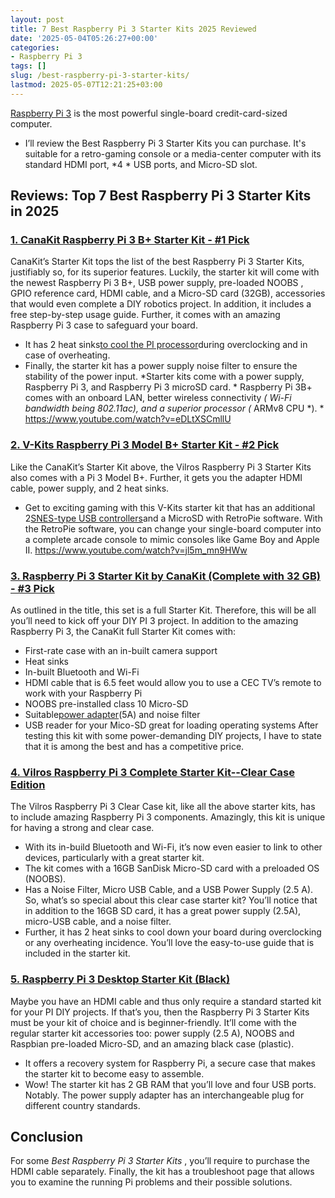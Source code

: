 ```yaml
---
layout: post
title: 7 Best Raspberry Pi 3 Starter Kits 2025 Reviewed
date: '2025-05-04T05:26:27+00:00'
categories:
- Raspberry Pi 3
tags: []
slug: /best-raspberry-pi-3-starter-kits/
lastmod: 2025-05-07T12:21:25+03:00
---
```


[Raspberry Pi 3](https://pestpolicy.com/raspberry-pi-3-b-review/)
is the most powerful single-board credit-card-sized computer.
- I’ll review the Best Raspberry Pi 3 Starter Kits you can purchase.
It's suitable for a retro-gaming console or a media-center computer with its standard HDMI port,
*4 *
USB ports, and Micro-SD slot.
## Reviews: Top 7 Best Raspberry Pi 3 Starter Kits in 2025
### [1. CanaKit Raspberry Pi 3 B+ Starter Kit - #1 Pick](https://www.amazon.com/dp/B07BCC8PK7/?tag=p-policy-20)
CanaKit’s Starter Kit tops the list of the best Raspberry Pi 3 Starter Kits, justifiably so, for its superior features.
Luckily, the starter kit will come with the newest Raspberry Pi 3 B+, USB power supply, pre-loaded
NOOBS
, GPIO reference card, HDMI cable, and a Micro-SD card (32GB), accessories that would even complete a DIY robotics project.
In addition, it includes a free step-by-step usage guide. Further, it comes with an amazing Raspberry Pi 3 case to safeguard your board.
- It has 2 heat sinks[to cool the PI processor](https://pestpolicy.com/best-heatsink-for-raspberry-pi-3/)during overclocking and in case of overheating.
- Finally, the starter kit has a power supply noise filter to ensure the stability of the power input.
*Starter kits come with a power supply, Raspberry Pi 3, and Raspberry Pi 3 microSD card. *
Raspberry Pi 3B+ comes with an onboard LAN, better wireless connectivity
*(*
*Wi-Fi bandwidth being 802.11ac), and a superior processor (*
ARMv8 CPU
*). *
https://www.youtube.com/watch?v=eDLtXSCmllU
### [2. V-Kits Raspberry Pi 3 Model B+ Starter Kit - #2 Pick](https://www.amazon.com/dp/B07BDRD3LP/?tag=p-policy-20)
Like the CanaKit’s Starter Kit above, the Vilros Raspberry Pi 3 Starter Kits also comes with a Pi 3 Model B+.
Further, it gets you the adapter HDMI cable, power supply, and 2 heat sinks.
- Get to exciting gaming with this V-Kits starter kit that has an additional 2[SNES-type USB controllers](https://pestpolicy.com/best-controller-for-retropie/)and a MicroSD with RetroPie software.
With the RetroPie software, you can change your single-board computer into a complete arcade console to mimic consoles like Game Boy and Apple II.
https://www.youtube.com/watch?v=jl5m_mn9HWw
### [3. Raspberry Pi 3 Starter Kit by CanaKit (Complete with 32 GB) - #3 Pick](https://www.amazon.com/dp/B01C6Q4GLE/?tag=p-policy-20)
As outlined in the title, this set is a full Starter Kit. Therefore, this will be all you’ll need to kick off your DIY PI 3 project.
In addition to the amazing Raspberry Pi 3, the CanaKit full Starter Kit comes with:
- First-rate case with an in-built camera support
- Heat sinks
- In-built Bluetooth and Wi-Fi
- HDMI cable that is 6.5 feet would allow you to use a CEC TV’s remote to work with your Raspberry Pi
- NOOBS pre-installed class 10 Micro-SD
- Suitable[power adapter](https://pestpolicy.com/best-power-supply-raspberry-pi-3/)(5A) and noise filter
- USB reader for your Mico-SD great for loading operating systems
After testing this kit with some power-demanding DIY projects, I have to state that it is among the best and has a competitive price.
### [4. Vilros Raspberry Pi 3 Complete Starter Kit--Clear Case Edition](https://www.amazon.com/dp/B00L87YMGM/?tag=p-policy-20)
The Vilros Raspberry Pi 3 Clear Case kit, like all the above starter kits, has to include amazing Raspberry Pi 3 components.
Amazingly, this kit is unique for having a strong and clear case.
- With its in-build Bluetooth and Wi-Fi, it’s now even easier to link to other devices, particularly with a great starter kit.
- The kit comes with a 16GB SanDisk Micro-SD card with a preloaded OS (NOOBS).
- Has a Noise Filter, Micro USB Cable, and a USB Power Supply (2.5 A).
So, what’s so special about this clear case starter kit? You’ll notice that in addition to the 16GB SD card, it has a great power supply (2.5A), micro-USB cable, and a noise filter.
- Further, it has 2 heat sinks to cool down your board during overclocking or any overheating incidence.
You’ll love the easy-to-use guide that is included in the starter kit.
### [5. Raspberry Pi 3 Desktop Starter Kit (Black)](https://www.amazon.com/dp/B0757ZYW4T/?tag=p-policy-20)
Maybe you have an HDMI cable and thus only require a standard started kit for your PI DIY projects.
If that’s you, then the Raspberry Pi 3 Starter Kits must be your kit of choice and is beginner-friendly.
It’ll come with the regular starter kit accessories too: power supply (2.5 A), NOOBS and Raspbian pre-loaded Micro-SD, and an amazing black case (plastic).
- It offers a recovery system for Raspberry Pi, a secure case that makes the starter kit to become easy to assemble.
- Wow! The starter kit has 2 GB RAM that you’ll love and four USB ports. Notably.
The power supply adapter has an interchangeable plug for different country standards.
## Conclusion
For some
*Best Raspberry Pi 3 Starter Kits*
, you’ll require to purchase the HDMI cable separately.
Finally, the kit has a troubleshoot page that allows you to examine the running Pi problems and their possible solutions.
